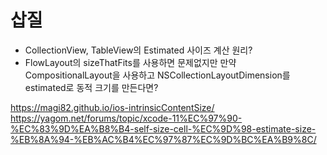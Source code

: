 # 삽질
- CollectionView, TableView의 Estimated 사이즈 계산 원리?
- FlowLayout의 sizeThatFits를 사용하면 문제없지만 만약 CompositionalLayout을 사용하고 NSCollectionLayoutDimension를 estimated로 동적 크기를 만든다면?

https://magi82.github.io/ios-intrinsicContentSize/
https://yagom.net/forums/topic/xcode-11%EC%97%90-%EC%83%9D%EA%B8%B4-self-size-cell-%EC%9D%98-estimate-size-%EB%8A%94-%EB%AC%B4%EC%97%87%EC%9D%BC%EA%B9%8C/
